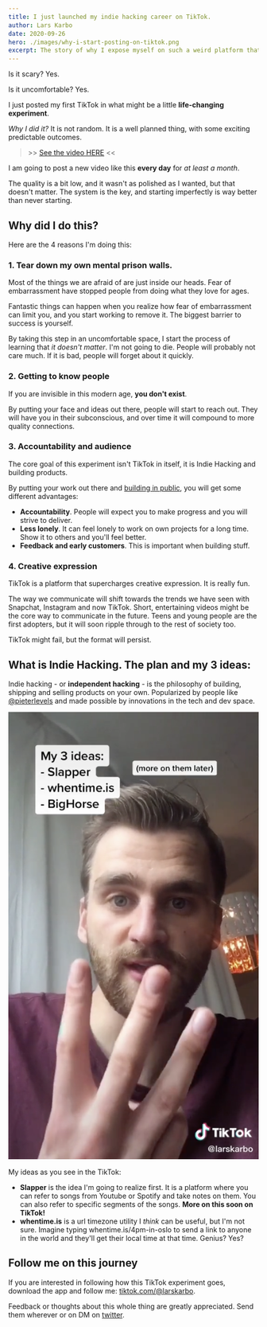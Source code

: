 ```yaml
---
title: I just launched my indie hacking career on TikTok.
author: Lars Karbo
date: 2020-09-26
hero: ./images/why-i-start-posting-on-tiktok.png
excerpt: The story of why I expose myself on such a weird platform that nobody really understands.
---
```


Is it scary? Yes.

Is it uncomfortable? Yes.

I just posted my first TikTok in what might be a little **life-changing experiment**.

*Why I did it?* It is not random. It is a well planned thing, with some exciting predictable outcomes.

>\>> [See the video HERE](https://www.tiktok.com/@larskarbo/video/6876408841496562945?lang=en) <<

I am going to post a new video like this **every day** for *at least a month*.

The quality is a bit low, and it wasn't as polished as I wanted, but that doesn't matter. The system is the key, and starting imperfectly is way better than never starting.

## Why did I do this?

Here are the 4 reasons I'm doing this:

### 1. Tear down my own mental prison walls.

Most of the things we are afraid of are just inside our heads. Fear of embarrassment have stopped people from doing what they love for ages.

Fantastic things can happen when you realize how fear of embarrassment can limit you, and you start working to remove it. The biggest barrier to success is yourself.

By taking this step in an uncomfortable space, I start the process of learning that *it doesn't matter*. I'm not going to die. People will probably not care much. If it is bad, people will forget about it quickly.

### 2. Getting to know people

<!-- TODO, clarify. Attract people? Know people? Meet people? -->

If you are invisible in this modern age, **you don't exist**.

By putting your face and ideas out there, people will start to reach out. They will have you in their subconscious, and over time it will compound to more quality connections.

### 3. Accountability and audience

The core goal of this experiment isn't TikTok in itself, it is Indie Hacking and building products.

By putting your work out there and [building in public](https://growthhacklist.com/methods/build-in-public), you will get some different advantages:

- **Accountability**. People will expect you to make progress and you will strive to deliver.
- **Less lonely**. It can feel lonely to work on own projects for a long time. Show it to others and you'll feel better.
- **Feedback and early customers**. This is important when building stuff.

### 4. Creative expression

TikTok is a platform that supercharges creative expression. It is really fun.

The way we communicate will shift towards the trends we have seen with Snapchat, Instagram and now TikTok. Short, entertaining videos might be the core way to communicate in the future. Teens and young people are the first adopters, but it will soon ripple through to the rest of society too.

TikTok might fail, but the format will persist.

## What is Indie Hacking. The plan and my 3 ideas:

Indie hacking - or **independent hacking** - is the philosophy of building, shipping and selling products on your own. Popularized by people like [@pieterlevels](https://levels.io/) and made possible by innovations in the tech and dev space.

![screenshot of 3 ideas screen](./images/3-ideas-v2.png)


My ideas as you see in the TikTok:

- **Slapper** is the idea I'm going to realize first. It is a platform where you can refer to songs from Youtube or Spotify and take notes on them. You can also refer to specific segments of the songs. **More on this soon on TikTok!**
- **whentime.is** is a url timezone utility I *think* can be useful, but I'm not sure. Imagine typing whentime.is/4pm-in-oslo to send a link to anyone in the world and they'll get their local time at that time. Genius? Yes?

## Follow me on this journey

If you are interested in following how this TikTok experiment goes, download the app and follow me: [tiktok.com/@larskarbo](https://www.tiktok.com/@larskarbo/).

Feedback or thoughts about this whole thing are greatly appreciated. Send them wherever or on DM on [twitter](https://twitter.com/larskarbo).